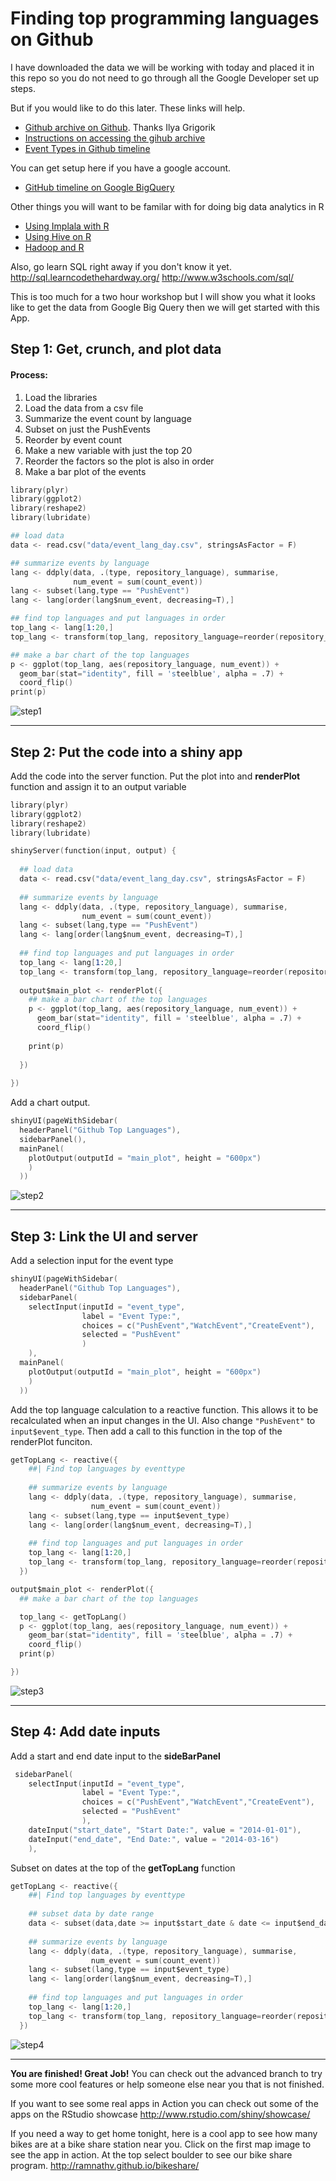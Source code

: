 # Finding top programming languages on Github

I have downloaded the data we will be working with today and placed it in this repo so you do not need to go through all the Google Developer set up steps. 

But if you would like to do this later. These links will help.
* [Github archive on Github](https://github.com/igrigorik/githubarchive.org/tree/master/bigquery). Thanks Ilya Grigorik
* [Instructions on accessing the gihub archive](http://www.githubarchive.org/)
* [Event Types in Github timeline](http://developer.github.com/v3/activity/events/types/)

You can get setup here if you have a google account. 
* [GitHub timeline on Google BigQuery](https://bigquery.cloud.google.com/table/githubarchive:github.timeline)

Other things you will want to be familar with for doing big data analytics in R
* [Using Implala with R](http://blog.cloudera.com/blog/2013/12/how-to-do-statistical-analysis-with-impala-and-r/)
* [Using Hive on R](http://cran.r-project.org/web/packages/hive/hive.pdf)
* [Hadoop and R](http://blog.revolutionanalytics.com/2012/03/r-and-hadoop-step-by-step-tutorials.html)

Also, go learn SQL right away if you don't know it yet.
http://sql.learncodethehardway.org/
http://www.w3schools.com/sql/

This is too much for a two hour workshop but I will show you what it looks like to get the data from Google Big Query then we will get started with this App. 

## Step 1: Get, crunch, and plot data
#### Process:
1. Load the libraries
1. Load the data from a csv file
1. Summarize the event count by language
1. Subset on just the PushEvents
1. Reorder by event count
1. Make a new variable with just the top 20
1. Reorder the factors so the plot is also in order
1. Make a bar plot of the events

```s
library(plyr)
library(ggplot2)
library(reshape2)
library(lubridate)

## load data
data <- read.csv("data/event_lang_day.csv", stringsAsFactor = F)

## summarize events by language
lang <- ddply(data, .(type, repository_language), summarise,
              num_event = sum(count_event))
lang <- subset(lang,type == "PushEvent")
lang <- lang[order(lang$num_event, decreasing=T),]

## find top languages and put languages in order 
top_lang <- lang[1:20,]
top_lang <- transform(top_lang, repository_language=reorder(repository_language, num_event)) 

## make a bar chart of the top languages
p <- ggplot(top_lang, aes(repository_language, num_event)) +
  geom_bar(stat="identity", fill = 'steelblue', alpha = .7) +
  coord_flip()
print(p)
```
![step1](www/step_1.png?raw=true)

----
## Step 2: Put the code into a shiny app

Add the code into the server function. Put the plot into and **renderPlot** function and assign it to an output variable
```s
library(plyr)
library(ggplot2)
library(reshape2)
library(lubridate)

shinyServer(function(input, output) {
  
  ## load data
  data <- read.csv("data/event_lang_day.csv", stringsAsFactor = F)
  
  ## summarize events by language
  lang <- ddply(data, .(type, repository_language), summarise,
                num_event = sum(count_event))
  lang <- subset(lang,type == "PushEvent")
  lang <- lang[order(lang$num_event, decreasing=T),]
  
  ## find top languages and put languages in order 
  top_lang <- lang[1:20,]
  top_lang <- transform(top_lang, repository_language=reorder(repository_language, num_event)) 
  
  output$main_plot <- renderPlot({
    ## make a bar chart of the top languages
    p <- ggplot(top_lang, aes(repository_language, num_event)) +
      geom_bar(stat="identity", fill = 'steelblue', alpha = .7) +
      coord_flip()
    
    print(p)
    
  })
  
})
```

Add a chart output. 
```s
shinyUI(pageWithSidebar(
  headerPanel("Github Top Languages"),
  sidebarPanel(),
  mainPanel(
    plotOutput(outputId = "main_plot", height = "600px")
    )
  ))
  ```    

![step2](www/step_2.png?raw=true)

----
## Step 3: Link the UI and server

Add a selection input for the event type
```s
shinyUI(pageWithSidebar(
  headerPanel("Github Top Languages"),
  sidebarPanel(
    selectInput(inputId = "event_type",
                label = "Event Type:",
                choices = c("PushEvent","WatchEvent","CreateEvent"),
                selected = "PushEvent"
                )
    ),
  mainPanel(
    plotOutput(outputId = "main_plot", height = "600px")
    )
  ))
```

Add the top language calculation to a reactive function. This allows it to be recalculated when an input changes in the UI. Also change `"PushEvent"` to `input$event_type`. Then add a call to this function in the top of the renderPlot funciton. 

```s
getTopLang <- reactive({
    ##| Find top languages by eventtype 
  
    ## summarize events by language
    lang <- ddply(data, .(type, repository_language), summarise,
                  num_event = sum(count_event))
    lang <- subset(lang,type == input$event_type)
    lang <- lang[order(lang$num_event, decreasing=T),]
    
    ## find top languages and put languages in order 
    top_lang <- lang[1:20,]
    top_lang <- transform(top_lang, repository_language=reorder(repository_language, num_event)) 
  })
```

```s
output$main_plot <- renderPlot({        
  ## make a bar chart of the top languages

  top_lang <- getTopLang()
  p <- ggplot(top_lang, aes(repository_language, num_event)) +
    geom_bar(stat="identity", fill = 'steelblue', alpha = .7) +
    coord_flip()
  print(p)

})
```
![step3](www/step_3.png?raw=true)

----
## Step 4: Add date inputs

Add a start and end date input to the **sideBarPanel**
```s
 sidebarPanel(
    selectInput(inputId = "event_type",
                label = "Event Type:",
                choices = c("PushEvent","WatchEvent","CreateEvent"),
                selected = "PushEvent"
                ),
    dateInput("start_date", "Start Date:", value = "2014-01-01"),
    dateInput("end_date", "End Date:", value = "2014-03-16")
    ),
```
Subset on dates at the top of the **getTopLang** function
```s
getTopLang <- reactive({
    ##| Find top languages by eventtype 
  
    ## subset data by date range 
    data <- subset(data,date >= input$start_date & date <= input$end_date)
    
    ## summarize events by language
    lang <- ddply(data, .(type, repository_language), summarise,
                  num_event = sum(count_event))
    lang <- subset(lang,type == input$event_type)
    lang <- lang[order(lang$num_event, decreasing=T),]
    
    ## find top languages and put languages in order 
    top_lang <- lang[1:20,]
    top_lang <- transform(top_lang, repository_language=reorder(repository_language, num_event)) 
  })
```

![step4](www/step_4.png?raw=true)

----

**You are finished! Great Job!** You can check out the advanced branch to try some more cool features or help someone else near you that is not finished. 

If you want to see some real apps in Action you can check out some of the apps on the RStudio showcase
http://www.rstudio.com/shiny/showcase/

If you need a way to get home tonight, here is a cool app to see how many bikes are at a bike share station near you. Click on the first map image to see the app in action. At the top select boulder to see our bike share program.
http://ramnathv.github.io/bikeshare/



